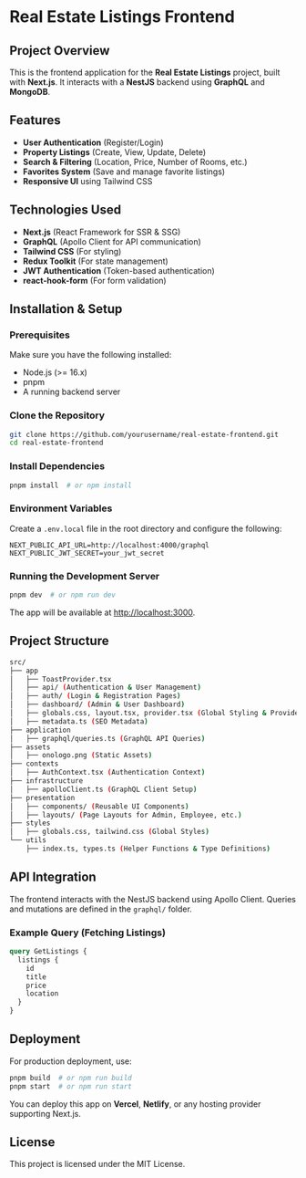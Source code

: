 # Real Estate Listings Frontend

## Project Overview

This is the frontend application for the **Real Estate Listings** project, built with **Next.js**. It interacts with a **NestJS** backend using **GraphQL** and **MongoDB**.

## Features

- **User Authentication** (Register/Login)
- **Property Listings** (Create, View, Update, Delete)
- **Search & Filtering** (Location, Price, Number of Rooms, etc.)
- **Favorites System** (Save and manage favorite listings)
- **Responsive UI** using Tailwind CSS

## Technologies Used

- **Next.js** (React Framework for SSR & SSG)
- **GraphQL** (Apollo Client for API communication)
- **Tailwind CSS** (For styling)
- **Redux Toolkit** (For state management)
- **JWT Authentication** (Token-based authentication)
- **react-hook-form** (For form validation)

## Installation & Setup

### Prerequisites

Make sure you have the following installed:

- Node.js (>= 16.x)
- pnpm
- A running backend server

### Clone the Repository

```sh
git clone https://github.com/yourusername/real-estate-frontend.git
cd real-estate-frontend
```

### Install Dependencies

```sh
pnpm install  # or npm install
```

### Environment Variables

Create a `.env.local` file in the root directory and configure the following:

```env
NEXT_PUBLIC_API_URL=http://localhost:4000/graphql
NEXT_PUBLIC_JWT_SECRET=your_jwt_secret
```

### Running the Development Server

```sh
pnpm dev  # or npm run dev
```

The app will be available at [http://localhost:3000](http://localhost:3000).

## Project Structure

```bash
src/
├── app
│   ├── ToastProvider.tsx
│   ├── api/ (Authentication & User Management)
│   ├── auth/ (Login & Registration Pages)
│   ├── dashboard/ (Admin & User Dashboard)
│   ├── globals.css, layout.tsx, provider.tsx (Global Styling & Providers)
│   ├── metadata.ts (SEO Metadata)
├── application
│   ├── graphql/queries.ts (GraphQL API Queries)
├── assets
│   ├── onologo.png (Static Assets)
├── contexts
│   ├── AuthContext.tsx (Authentication Context)
├── infrastructure
│   ├── apolloClient.ts (GraphQL Client Setup)
├── presentation
│   ├── components/ (Reusable UI Components)
│   ├── layouts/ (Page Layouts for Admin, Employee, etc.)
├── styles
│   ├── globals.css, tailwind.css (Global Styles)
└── utils
    ├── index.ts, types.ts (Helper Functions & Type Definitions)
```

## API Integration

The frontend interacts with the NestJS backend using Apollo Client. Queries and mutations are defined in the `graphql/` folder.

### Example Query (Fetching Listings)

```graphql
query GetListings {
  listings {
    id
    title
    price
    location
  }
}
```

## Deployment

For production deployment, use:

```sh
pnpm build  # or npm run build
pnpm start  # or npm run start
```

You can deploy this app on **Vercel**, **Netlify**, or any hosting provider supporting Next.js.

## License

This project is licensed under the MIT License.

